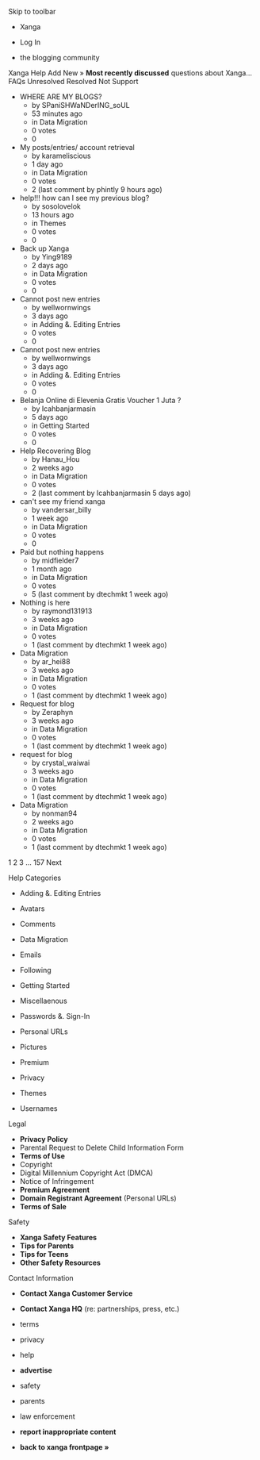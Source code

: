 Skip to toolbar

*   Xanga

*   Log In

*   the blogging community

Xanga Help Add New » **Most recently discussed** questions about Xanga… FAQs Unresolved Resolved Not Support

*   WHERE ARE MY BLOGS?
    *   by SPaniSHWaNDerING\_soUL
    *   53 minutes ago
    *   in Data Migration
    *   0 votes
    *   0
*   My posts/entries/ account retrieval
    *   by karameliscious
    *   1 day ago
    *   in Data Migration
    *   0 votes
    *   2 (last comment by phintly 9 hours ago)
*   help!!! how can I see my previous blog?
    *   by sosolovelok
    *   13 hours ago
    *   in Themes
    *   0 votes
    *   0
*   Back up Xanga
    *   by Ying9189
    *   2 days ago
    *   in Data Migration
    *   0 votes
    *   0
*   Cannot post new entries
    *   by wellwornwings
    *   3 days ago
    *   in Adding &. Editing Entries
    *   0 votes
    *   0
*   Cannot post new entries
    *   by wellwornwings
    *   3 days ago
    *   in Adding &. Editing Entries
    *   0 votes
    *   0
*   Belanja Online di Elevenia Gratis Voucher 1 Juta ?
    *   by Icahbanjarmasin
    *   5 days ago
    *   in Getting Started
    *   0 votes
    *   0
*   Help Recovering Blog
    *   by Hanau\_Hou
    *   2 weeks ago
    *   in Data Migration
    *   0 votes
    *   2 (last comment by Icahbanjarmasin 5 days ago)
*   can't see my friend xanga
    *   by vandersar\_billy
    *   1 week ago
    *   in Data Migration
    *   0 votes
    *   0
*   Paid but nothing happens
    *   by midfielder7
    *   1 month ago
    *   in Data Migration
    *   0 votes
    *   5 (last comment by dtechmkt 1 week ago)
*   Nothing is here
    *   by raymond131913
    *   3 weeks ago
    *   in Data Migration
    *   0 votes
    *   1 (last comment by dtechmkt 1 week ago)
*   Data Migration
    *   by ar\_hei88
    *   3 weeks ago
    *   in Data Migration
    *   0 votes
    *   1 (last comment by dtechmkt 1 week ago)
*   Request for blog
    *   by Zeraphyn
    *   3 weeks ago
    *   in Data Migration
    *   0 votes
    *   1 (last comment by dtechmkt 1 week ago)
*   request for blog
    *   by crystal\_waiwai
    *   3 weeks ago
    *   in Data Migration
    *   0 votes
    *   1 (last comment by dtechmkt 1 week ago)
*   Data Migration
    *   by nonman94
    *   2 weeks ago
    *   in Data Migration
    *   0 votes
    *   1 (last comment by dtechmkt 1 week ago)

1 2 3 ... 157 Next

Help Categories

*   Adding &. Editing Entries
*   Avatars
*   Comments
*   Data Migration
*   Emails
*   Following
*   Getting Started
*   Miscellaenous

*   Passwords &. Sign-In
*   Personal URLs
*   Pictures
*   Premium
*   Privacy
*   Themes
*   Usernames

Legal

*   **Privacy Policy**
*   Parental Request to Delete Child Information Form
*   **Terms of Use**
*   Copyright
*   Digital Millennium Copyright Act (DMCA)
*   Notice of Infringement
*   **Premium Agreement**
*   **Domain Registrant Agreement** (Personal URLs)
*   **Terms of Sale**

Safety

*   **Xanga Safety Features**
*   **Tips for Parents**
*   **Tips for Teens**
*   **Other Safety Resources**

Contact Information

*   **Contact Xanga Customer Service**
*   **Contact Xanga HQ** (re: partnerships, press, etc.)

*   terms
*   privacy
*   help
*   **advertise**

*   safety
*   parents
*   law enforcement
*   **report inappropriate content**

*   **back to xanga frontpage »**